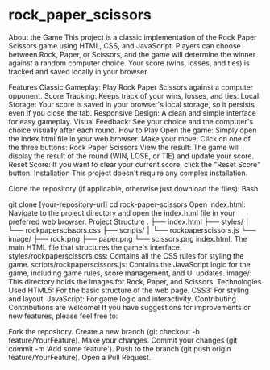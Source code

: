 # rock_paper_scissors
About the Game
This project is a classic implementation of the Rock Paper Scissors game using HTML, CSS, and JavaScript. Players can choose between Rock, Paper, or Scissors, and the game will determine the winner against a random computer choice. Your score (wins, losses, and ties) is tracked and saved locally in your browser.

Features
Classic Gameplay: Play Rock Paper Scissors against a computer opponent.
Score Tracking: Keeps track of your wins, losses, and ties.
Local Storage: Your score is saved in your browser's local storage, so it persists even if you close the tab.
Responsive Design: A clean and simple interface for easy gameplay.
Visual Feedback: See your choice and the computer's choice visually after each round.
How to Play
Open the game: Simply open the index.html file in your web browser.
Make your move: Click on one of the three buttons:
Rock
Paper
Scissors
View the result: The game will display the result of the round (WIN, LOSE, or TIE) and update your score.
Reset Score: If you want to clear your current score, click the "Reset Score" button.
Installation
This project doesn't require any complex installation.

Clone the repository (if applicable, otherwise just download the files):
Bash

git clone [your-repository-url]
cd rock-paper-scissors
Open index.html: Navigate to the project directory and open the index.html file in your preferred web browser.
Project Structure
.
├── index.html
├── styles/
│   └── rockpaperscissors.css
├── scripts/
│   └── rockpaperscissors.js
└── image/
    ├── rock.png
    ├── paper.png
    └── scissors.png
index.html: The main HTML file that structures the game's interface.
styles/rockpaperscissors.css: Contains all the CSS rules for styling the game.
scripts/rockpaperscissors.js: Contains the JavaScript logic for the game, including game rules, score management, and UI updates.
image/: This directory holds the images for Rock, Paper, and Scissors.
Technologies Used
HTML5: For the basic structure of the web page.
CSS3: For styling and layout.
JavaScript: For game logic and interactivity.
Contributing
Contributions are welcome! If you have suggestions for improvements or new features, please feel free to:

Fork the repository.
Create a new branch (git checkout -b feature/YourFeature).
Make your changes.
Commit your changes (git commit -m 'Add some feature').
Push to the branch (git push origin feature/YourFeature).
Open a Pull Request.
